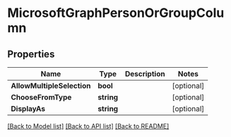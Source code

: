 # MicrosoftGraphPersonOrGroupColumn

## Properties

Name | Type | Description | Notes
------------ | ------------- | ------------- | -------------
**AllowMultipleSelection** | **bool** |  | [optional] 
**ChooseFromType** | **string** |  | [optional] 
**DisplayAs** | **string** |  | [optional] 

[[Back to Model list]](../README.md#documentation-for-models) [[Back to API list]](../README.md#documentation-for-api-endpoints) [[Back to README]](../README.md)


